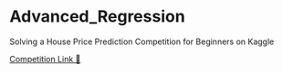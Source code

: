 # Advanced_Regression
Solving a House Price Prediction Competition for Beginners on Kaggle

[Competition Link 🔗](https://www.kaggle.com/competitions/house-prices-advanced-regression-techniques)